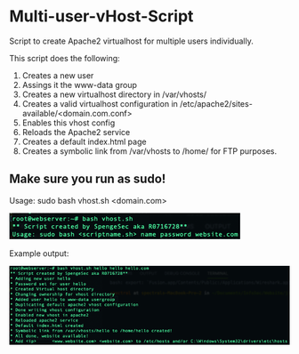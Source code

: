 # Multi-user-vHost-Script
Script to create Apache2 virtualhost for multiple users individually.

This script does the following:
1) Creates a new user
2) Assings it the www-data group
3) Creates a new virtualhost directory in /var/vhosts/
4) Creates a valid virtualhost configuration in /etc/apache2/sites-available/<domain.com.conf>
5) Enables this vhost config
6) Reloads the Apache2 service
7) Creates a default index.html page
8) Creates a symbolic link from /var/vhosts to /home/<username> for FTP purposes.

## Make sure you run as sudo! 
Usage: sudo bash vhost.sh <username> <password> <domain.com>
  
![Usage](/images/usage.png)

Example output:

![Output](/images/output.png)
